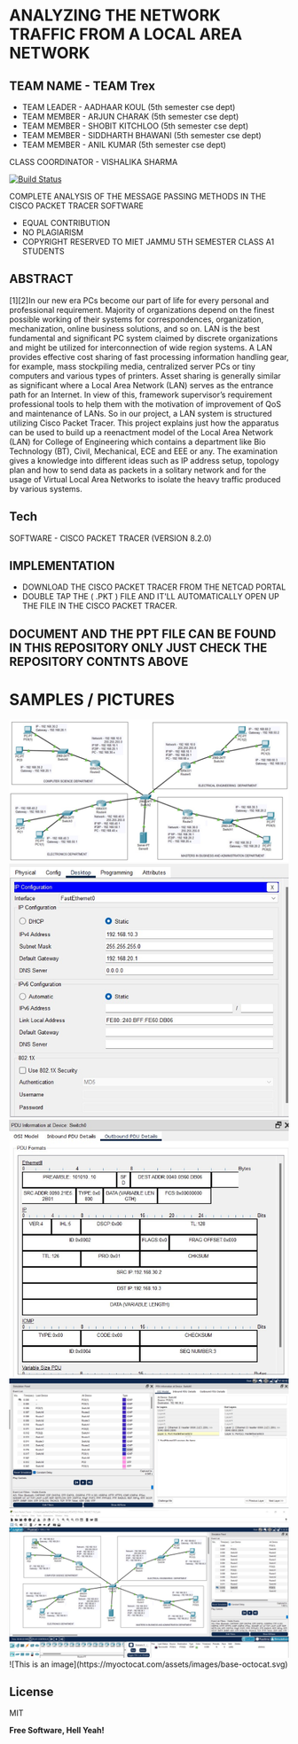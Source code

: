 
# ANALYZING THE NETWORK TRAFFIC FROM A LOCAL AREA NETWORK
## TEAM NAME - TEAM Trex

- TEAM LEADER - AADHAAR KOUL (5th semester cse dept)
- TEAM MEMBER - ARJUN CHARAK (5th semester cse dept)
- TEAM MEMBER - SHOBIT KITCHLOO (5th semester cse dept)
- TEAM MEMBER - SIDDHARTH BHAWANI (5th semester cse dept)
- TEAM MEMBER - ANIL KUMAR (5th semester cse dept)

CLASS COORDINATOR - VISHALIKA SHARMA

[![Build Status](https://travis-ci.org/joemccann/dillinger.svg?branch=master)](https://travis-ci.org/joemccann/dillinger)

COMPLETE ANALYSIS OF THE MESSAGE PASSING METHODS IN THE CISCO PACKET TRACER SOFTWARE 

- EQUAL CONTRIBUTION
- NO PLAGIARISM
- COPYRIGHT RESERVED TO MIET JAMMU 5TH SEMESTER CLASS A1 STUDENTS

## ABSTRACT


[1][2]In our new era PCs become our part of life for every personal and professional requirement. Majority of organizations depend on the finest possible working of their systems for correspondences, organization, mechanization, online business solutions, and so on. LAN is the best fundamental and significant PC system claimed by discrete organizations and might be utilized for interconnection of wide region systems. A LAN provides effective cost sharing of fast processing information handling gear, for example, mass stockpiling media, centralized server PCs or tiny computers and various types of printers. Asset sharing is generally similar as significant where a Local Area Network (LAN) serves as the entrance path for an Internet. In view of this, framework supervisor’s requirement professional tools to help them with the motivation of improvement of QoS and maintenance of LANs. So in our project, a LAN system is structured utilizing Cisco Packet Tracer. This project explains just how the apparatus can be used to build up a reenactment model of the Local Area Network (LAN) for College of Engineering which contains a department like Bio Technology (BT), Civil, Mechanical, ECE and EEE or any. The examination gives a knowledge into different ideas such as IP address setup, topology plan and how to send data as packets in a solitary network and for the usage of Virtual Local Area Networks to isolate the heavy traffic produced by various systems. 


## Tech

SOFTWARE - CISCO PACKET TRACER (VERSION 8.2.0)

## IMPLEMENTATION

* DOWNLOAD THE CISCO PACKET TRACER  FROM THE NETCAD PORTAL
* DOUBLE TAP THE  ( .PKT ) FILE AND IT'LL AUTOMATICALLY OPEN UP THE FILE IN THE CISCO PACKET TRACER.


## DOCUMENT AND THE PPT FILE CAN BE FOUND IN THIS REPOSITORY ONLY JUST CHECK THE REPOSITORY CONTNTS ABOVE 

# SAMPLES / PICTURES 
<img src="https://github.com/Aadhaar-debug/COMPUTER_NETWORKS_5th_SEMESTER_PROJECT-/blob/main/NETWORKING%20PROJECT%20PICTURES/NETWORK%20FRAMEWORK.jpg" >
<img src="https://github.com/Aadhaar-debug/COMPUTER_NETWORKS_5th_SEMESTER_PROJECT-/blob/main/NETWORKING%20PROJECT%20PICTURES/PC1%20CONFIGURATION%20FROM%20VLAN1.jpg">
<img src="https://github.com/Aadhaar-debug/COMPUTER_NETWORKS_5th_SEMESTER_PROJECT-/blob/main/NETWORKING%20PROJECT%20PICTURES/PING%201%20PDU%20CAPTURE%20RESULT%20(PART%205).jpg">
<img src="https://github.com/Aadhaar-debug/COMPUTER_NETWORKS_5th_SEMESTER_PROJECT-/blob/main/NETWORKING%20PROJECT%20PICTURES/PING%201%20ROUTE%20NETWORK%20ENUMERATION%20(PART%205).jpg">
<img src="https://github.com/Aadhaar-debug/COMPUTER_NETWORKS_5th_SEMESTER_PROJECT-/blob/main/NETWORKING%20PROJECT%20PICTURES/FINAL%20RESULT.jpg">
![This is an image](https://myoctocat.com/assets/images/base-octocat.svg)

## License

MIT

**Free Software, Hell Yeah!**

